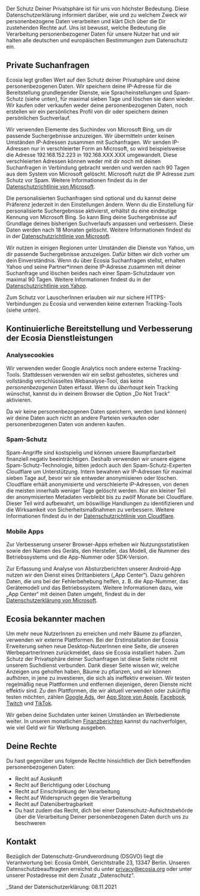 
Der Schutz Deiner Privatsphäre ist für uns von höchster Bedeutung. Diese Datenschutzerklärung informiert darüber, wie und zu welchem Zweck wir personenbezogene Daten verarbeiten und klärt Dich über die Dir zustehenden Rechte auf. Uns ist bewusst, welche Bedeutung die Verarbeitung personenbezogener Daten für unsere Nutzer hat und wir halten alle deutschen und europäischen Bestimmungen zum Datenschutz ein.

## Private Suchanfragen

Ecosia legt großen Wert auf den Schutz deiner Privatsphäre und deine personenbezogenen Daten. Wir speichern deine IP-Adresse für die Bereitstellung grundlegender Dienste, wie Spracheinstellungen und Spam-Schutz (siehe unten), für maximal sieben Tage und löschen sie dann wieder. Wir kaufen oder verkaufen weder deine personenbezogenen Daten, noch erstellen wir ein persönliches Profil von dir oder speichern deinen persönlichen Suchverlauf.

Wir verwenden Elemente des Suchindex von Microsoft Bing, um dir passende Suchergebnisse anzuzeigen. Wir übermitteln unter keinen Umständen IP-Adressen zusammen mit Suchanfragen. Wir senden IP-Adressen nur in verschleierter Form an Microsoft, so wird beispielsweise die Adresse 192.168.152.223 in 192.168.XXX.XXX umgewandelt. Diese verschleierten Adressen können weder mit dir noch mit deinen Suchanfragen in Verbindung gebracht werden und werden nach 90 Tagen aus dem System von Microsoft gelöscht. Microsoft nutzt die IP Adresse zum Schutz vor Spam. Weitere Informationen findest du in der [Datenschutzrichtlinie von Microsoft](https://privacy.microsoft.com/de-de/privacystatement).

Die personalisierten Suchanfragen sind optional und du kannst deine Präferenz jederzeit in den Einstellungen ändern. Wenn du die Einstellung für personalisierte Suchergebnisse aktivierst, erhältst du eine eindeutige Kennung von Microsoft Bing. So kann Bing deine Suchergebnisse auf Grundlage deines bisherigen Suchverlaufs anpassen und verbessern. Diese Daten werden nach 18 Monaten gelöscht. Weitere Informationen findest du in der [Datenschutzrichtlinie von Microsoft](https://privacy.microsoft.com/de-de/privacystatement).

Wir nutzen in einigen Regionen unter Umständen die Dienste von Yahoo, um dir passende Suchergebnisse anzuzeigen. Dafür bitten wir dich vorher um dein Einverständnis. Wenn du über Ecosia Suchanfragen stellst, erhalten Yahoo und seine Partner*innen deine IP-Adresse zusammen mit deiner Suchanfrage und löschen beides nach einer Spam-Schutzdauer von maximal 90 Tagen. Weitere Informationen findest du in der [Datenschutzrichtlinie von Yahoo](https://legal.yahoo.com/ie/de/yahoo/privacy/index.html).

Zum Schutz vor LauscherInnen erlauben wir nur sichere HTTPS-Verbindungen zu Ecosia und verwenden keine externen Tracking-Tools (siehe unten).

## Kontinuierliche Bereitstellung und Verbesserung der Ecosia Dienstleistungen
### Analysecookies

Wir verwenden weder Google Analytics noch andere externe Tracking-Tools. Stattdessen verwenden wir ein selbst gehostetes, sicheres und vollständig verschlüsseltes Webanalyse-Tool, das keine _personenbezogenen_ Daten erfasst. Wenn du _überhaupt_ kein Tracking wünschst, kannst du in deinem Browser die Option „Do Not Track“ aktivieren.

Da wir keine personenbezogenen Daten speichern, werden (und können) wir deine Daten auch nicht an andere Parteien verkaufen oder personenbezogenen Daten von anderen kaufen.

### Spam-Schutz

Spam-Angriffe sind kostspielig und können unsere Baumpflanzarbeit finanziell negativ beeinträchtigen. Deshalb verwenden wir unsere eigene Spam-Schutz-Technologie, bitten jedoch auch den Spam-Schutz-Experten Cloudflare um Unterstützung. Intern bewahren wir IP-Adressen für maximal sieben Tage auf, bevor wir sie entweder anonymisieren oder löschen. Cloudflare erhält anonymisierte und verschleierte IP-Adressen, von denen die meisten innerhalb weniger Tage gelöscht werden. Nur ein kleiner Teil der anonymisierten Metadaten verbleibt bis zu zwölf Monate bei Cloudflare. Dieser Teil wird aufbewahrt, um böswillige Handlungen zu identifizieren und die Wirksamkeit von Sicherheitsmaßnahmen zu verbessern. Weitere Informationen findest du in der [Datenschutzrichtlinie von Cloudflare](https://www.cloudflare.com/de-de/privacypolicy/).

### Mobile Apps

Zur Verbesserung unserer Browser-Apps erheben wir Nutzungsstatistiken sowie den Namen des Geräts, den Hersteller, das Modell, die Nummer des Betriebssystems und die App-Nummer oder SDK-Version.

Zur Erfassung und Analyse von Absturzberichten unserer Android-App nutzen wir den Dienst eines Drittanbieters („App Center“). Dazu gehören Daten, die uns bei der Fehlerbehebung helfen, z. B. die App-Nummer, das Gerätemodell und das Betriebssystem.
Weitere Informationen dazu, wie „App Center“ mit deinen Daten umgeht, findest du in der [Datenschutzerklärung von Microsoft](https://privacy.microsoft.com/de-de/privacystatement).

## Ecosia bekannter machen

Um mehr neue NutzerInnen zu erreichen und mehr Bäume zu pflanzen, verwenden wir externe Plattformen. Bei der Erstinstallation der Ecosia Erweiterung sehen neue Desktop-NutzerInnen eine Seite, die unseren WerbepartnerInnen zurückmeldet, dass sie Ecosia installiert haben. Zum Schutz der Privatsphäre deiner Suchanfragen ist diese Seite nicht mit unserem Suchdienst verbunden. Dank dieser Seite wissen wir, welche Anzeigen uns geholfen haben, Bäume zu pflanzen, und wir können aufhören, in jene zu investieren, die sich als ineffektiv erweisen. Wir testen regelmäßig neue Plattformen und entfernen diejenigen, deren Dienste nicht effektiv sind. Zu den Plattformen, die wir aktuell verwenden oder zukünftig testen möchten, zählen [Google Ads](https://policies.google.com/privacy?hl=de), der [App Store von Apple](https://support.apple.com/de-de/HT211970), [Facebook](https://www.facebook.com/policy.php/), [Twitch](https://www.twitch.tv/p/de-de/legal/privacy-notice/) und [TikTok](https://www.tiktok.com/legal/privacy-policy-eea?lang=de).

Wir geben deine Suchdaten unter keinen Umständen an Werbedienste weiter. In unseren monatlichen [Finanzberichten](https://de.blog.ecosia.org/ecosia-finanzberichte-baumplanzbelege/) kannst du nachverfolgen, wie viel Geld wir für Werbung ausgeben.

## Deine Rechte

Du hast gegenüber uns folgende Rechte hinsichtlich der Dich betreffenden personenbezogenen Daten:

 - Recht auf Auskunft
 - Recht auf Berichtigung oder Löschung
 - Recht auf Einschränkung der Verarbeitung
 - Recht auf Widerspruch gegen die Verarbeitung
 - Recht auf Datenübertragbarkeit
 - Du hast zudem das Recht, dich bei einer Datenschutz-Aufsichtsbehörde über die Verarbeitung Deiner personenbezogenen Daten durch uns zu beschweren

## Kontakt

Bezüglich der Datenschutz-Grundverordnung (DSGVO) liegt die Verantwortung bei: Ecosia GmbH, Gerichtstraße 23, 13347 Berlin.
Unseren Datenschutzbeauftragten erreichst du unter privacy@ecosia.org oder unter unserer Postadresse mit dem Zusatz „Datenschutz“.

_Stand der Datenschutzerklärung: 08.11.2021
